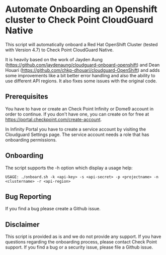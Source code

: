 # Automate Onboarding an Openshift cluster to Check Point CloudGuard Native

This script will automatically onboard a Red Hat OpenShift Cluster (tested with Version 4.7) to Check Point CloudGuard Native.

It is heavily based on the work of Jayden Aung (https://github.com/jaydenaung/cloudguard-onboard-openshift) and Dean Houari (https://github.com/chkp-dhouari/cloudguard-OpenShift) and adds some improvements like a bit better error handling and also the ability to use different API regions. It also fixes some issues with the original code.

## Prerequisites

You have to have or create an Check Point Infinity or Dome9 account in order to continue. If you don't have one, you can create on for free at https://portal.checkpoint.com/create-account.

In Infinity Portal you have to create a service account by visiting the Cloudguard Settings page. The service account needs a role that has onboarding permissions.

## Onboarding

The script supports the -h option which display a usage help:

```USAGE: ./onboard.sh -k <api-key> -s <api-secret> -p <projectname> -n <clustername> -r <api-region>```

## Bug Reporting

If you find a bug please create a Github issue.

## Disclaimer

This script is provided as is and we do not provide any support. If you have questions regarding the onboarding process, please contact Check Point support. If you find a bug or a security issue, please file a Github issue.